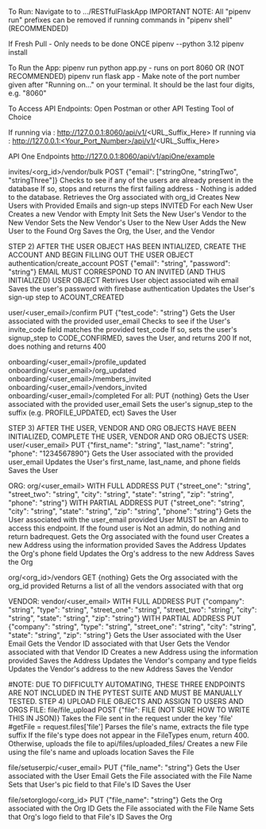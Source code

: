 
To Run:
Navigate to to .../RESTfulFlaskApp
IMPORTANT NOTE: All "pipenv run" prefixes can be removed if running commands in "pipenv shell" (RECOMMENDED)

If Fresh Pull - Only needs to be done ONCE
pipenv --python 3.12
pipenv install

To Run the App:
pipenv run python app.py
	- runs on port 8060
OR (NOT RECOMMENDED)
pipenv run flask app
	- Make note of the port number given after "Running on..." on your terminal. It should be the last four digits, e.g. "8060"

To Access API Endpoints:
Open Postman or other API Testing Tool of Choice

If running via <pipenv run python app.py>:
http://127.0.0.1:8060/api/v1/<URL_Suffix_Here>
If running via <pipenv run flask app>:
http://127.0.0.1:<Your_Port_Number>/api/v1/<URL_Suffix_Here>


API One Endpoints
http://127.0.0.1:8060/api/v1/apiOne/example

	
invites/<org_id>/vendor/bulk
POST {"email": ["stringOne, "stringTwo", "stringThree"]}
	Checks to see if any of the users are already present in the database 
		If so, stops and returns the first failing address - Nothing is added to the database.
    Retrieves the Org associated with org_id
    Creates New Users with Provided Emails and sign-up steps INVITED
	For each New User
        Creates a new Vendor with Empty Init
	    Sets the New User's Vendor to the New Vendor
	    Sets the New Vendor's User to the New User
	    Adds the New User to the Found Org
	    Saves the Org, the User, and the Vendor


STEP 2) AFTER THE USER OBJECT HAS BEEN INTIALIZED, CREATE THE ACCOUNT AND BEGIN FILLING OUT THE USER OBJECT
authentication/create_account
POST {"email": "string", "password": "string"}
	EMAIL MUST CORRESPOND TO AN INVITED (AND THUS INITIALIZED) USER OBJECT
	Retrives User object associated wih email
	Saves the user's password with firebase authentication
	Updates the User's sign-up step to ACOUNT_CREATED

user/<user_email>/confirm
PUT {"test_code": "string"}
	Gets the User associated with the provided user_email
	Checks to see if the User's invite_code field matches the provided test_code
	If so, sets the user's signup_step to CODE_CONFIRMED, saves the User, and returns 200
	If not, does nothing and returns 400

onboarding/<user_email>/profile_updated
onboarding/<user_email>/org_updated
onboarding/<user_email>/members_invited
onboarding/<user_email>/vendors_invited
onboarding/<user_email>/completed
For all: PUT {nothing}
	Gets the User associated with the provided user_email
	Sets the user's signup_step to the suffix (e.g. PROFILE_UPDATED, ect)
	Saves the User


STEP 3) AFTER THE USER, VENDOR AND ORG OBJECTS HAVE BEEN INITIALIZED, COMPLETE THE USER, VENDOR AND ORG OBJECTS
USER:
user/<user_email>
PUT {"first_name": "string", "last_name": "string", "phone": "1234567890"}
	Gets the User associated with the provided user_email
	Updates the User's first_name, last_name, and phone fields
	Saves the User

ORG:
org/<user_email>
WITH FULL ADDRESS
PUT {"street_one": "string", "street_two": "string", "city": "string", "state": "string", "zip": "string", "phone": "string"}
WITH PARTIAL ADDRESS
PUT {"street_one": "string", "city": "string", "state": "string", "zip": "string", "phone": "string"}
	Gets the User associated with the user_email provided
	User MUST be an Admin to access this endpoint. If the found user is Not an admin, do nothing and return badrequest.
	Gets the Org associated with the found user
	Creates a new Address using the information provided
	Saves the Address
	Updates the Org's phone field
	Updates the Org's address to the new Address
	Saves the Org

org/<org_id>/vendors
GET {nothing}
	Gets the Org associated with the org_id provided
	Returns a list of all the vendors associated with that org

VENDOR:
vendor/<user_email>
WITH FULL ADDRESS
PUT {"company": "string", "type": "string", "street_one": "string", "street_two": "string", "city": "string", "state": "string", 
"zip": "string"}
WITH PARTIAL ADDRESS
PUT {"company": "string", "type": "string", "street_one": "string", "city": "string", "state": "string", "zip": "string"}
	Gets the User associated with the User Email
	Gets the Vendor ID associated with that User
	Gets the Vendor associated with that Vendor ID
	Creates a new Address using the information provided
	Saves the Address
	Updates the Vendor's company and type fields
	Updates the Vendor's address to the new Address
	Saves the Vendor

#NOTE: DUE TO DIFFICULTY AUTOMATING, THESE THREE ENDPOINTS ARE NOT INCLUDED IN THE PYTEST SUITE AND MUST BE MANUALLY TESTED.
STEP 4) UPLOAD FILE OBJECTS AND ASSIGN TO USERS AND ORGS
FILE:
file/file_upload
POST {"file": FILE (NOT SURE HOW TO WRITE THIS IN JSON)}
	Takes the File sent in the request under the key 'file' #getFile = request.files['file']
	Parses the file's name, extracts the file type suffix
	If the file's type does not appear in the FileTypes enum, return 400.
	Otherwise, uploads the file to api/files/uploaded_files/<filename>
	Creates a new File using the file's name and uploads location
	Saves the File

file/setuserpic/<user_email>
PUT {"file_name": "string"}
	Gets the User associated with the User Email
	Gets the File associated with the File Name
	Sets that User's pic field to that File's ID
	Saves the User

file/setorglogo/<org_id>
PUT {"file_name": "string"}
	Gets the Org associated with the Org ID
	Gets the File associated with the File Name
	Sets that Org's logo field to that File's ID
	Saves the Org